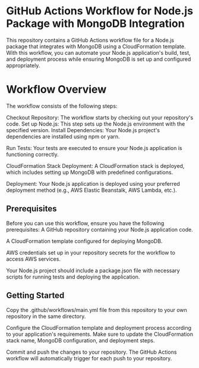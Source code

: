 #               GitHub Actions Workflow for Node.js Package with MongoDB Integration

This repository contains a GitHub Actions workflow file for a Node.js package that integrates with MongoDB using a CloudFormation template. With this workflow, you can automate your Node.js application's build, test, and deployment process while ensuring MongoDB is set up and configured appropriately.

#   Workflow Overview
The workflow consists of the following steps:

Checkout Repository: The workflow starts by checking out your repository's code.
Set up Node.js: This step sets up the Node.js environment with the specified version.
Install Dependencies: Your Node.js project's dependencies are installed using npm or yarn.

Run Tests: Your tests are executed to ensure your Node.js application is functioning correctly.

CloudFormation Stack Deployment: A CloudFormation stack is deployed, which includes setting up MongoDB with predefined configurations.

Deployment: Your Node.js application is deployed using your preferred deployment method (e.g., AWS Elastic Beanstalk, AWS Lambda, etc.).

##   Prerequisites

Before you can use this workflow, ensure you have the following prerequisites:
A GitHub repository containing your Node.js application code.

A CloudFormation template configured for deploying MongoDB.

AWS credentials set up in your repository secrets for the workflow to access AWS services.

Your Node.js project should include a package.json file with necessary scripts for running tests and deploying the application.

##  Getting Started

Copy the .github/workflows/main.yml file from this repository to your own repository in the same directory.

Configure the CloudFormation template and deployment process according to your application's requirements. Make sure to update the CloudFormation stack name, MongoDB configuration, and deployment steps.

Commit and push the changes to your repository. The GitHub Actions workflow will automatically trigger for each push to your repository.